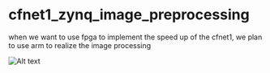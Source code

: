 # cfnet1_zynq_image_preprocessing
when we want to use fpga to implement the speed up of the cfnet1, we plan to use arm to realize the image processing 

![Alt text](https://github.com/XJTUWYD/cfnet1_zynq_image_preprocessing/tree/master/img/1.png)

